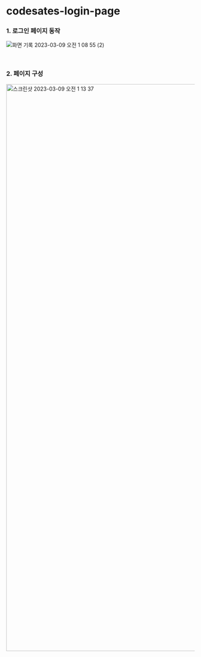 # codesates-login-page

### 1. 로그인 페이지 동작
![화면 기록 2023-03-09 오전 1 08 55 (2)](https://user-images.githubusercontent.com/72354092/223785664-0e536c7d-eac9-4651-b6d6-e646e7c707f4.gif)

<br/>

### 2. 페이지 구성
<img width="1512" alt="스크린샷 2023-03-09 오전 1 13 37" src="https://user-images.githubusercontent.com/72354092/223785961-0c835e32-0a4e-4813-bf95-15c5e4378d71.png">
